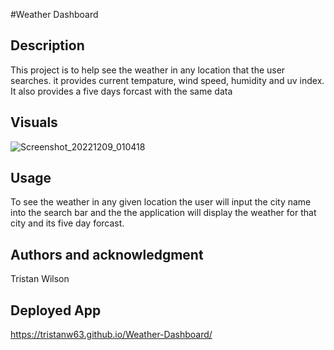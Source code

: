 #Weather Dashboard

## Description

This project is to help see the weather in any location that the user searches. it provides current tempature, wind speed, humidity and uv index. It also provides a five days forcast with the same data

## Visuals
![Screenshot_20221209_010418](https://user-images.githubusercontent.com/108022127/206777733-16e90d0c-3517-47f1-8295-6ef54040350d.png)

## Usage

To see the weather in any given location the user will input the city name into the search bar and the the application will display the weather for that city and its five day forcast.

## Authors and acknowledgment

Tristan Wilson

## Deployed App

https://tristanw63.github.io/Weather-Dashboard/
